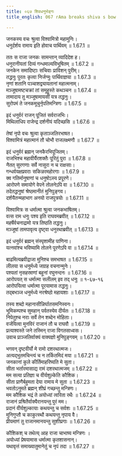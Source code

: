 ```yaml
---
title: ०६७ शिवधनुर्भङ्गः
title_english: 067 rAma breaks shiva s bow

---
```

<div class="audioEmbed"  caption="श्रीराम-हरिसीताराममूर्ति-घनपाठिभ्यां वचनम्" src="https://archive.org/download/Ramayana-recitation-Sriram-harisItArAmamUrti-Ghanapaati-v2/Kanda_1/Kanda_1_BK-067-Shiva_Dhanur_Bhamgaha.mp3"></div>

जनकस्य वचः श्रुत्वा विश्वामित्रो महामुनिः।  
धनुर्दर्शय रामाय इति होवाच पार्थिवम् ॥ 1.67.1 ॥   

ततः स राजा जनकः सामन्तान् व्यादिदेश ह।  
धनुरानीयतां दिव्यं गन्धमाल्यविभूषितम् ॥ 1.67.2 ॥   
जनकेन समादिष्टाः सचिवाः प्राविशन् पुरीम्।  
तद्धनुः पुरतः कृत्वा निर्जग्मुः पार्थिवाज्ञया ॥ 1.67.3 ॥   
नृणां शतानि पञ्चाशद्व्यायतानां महात्मनाम्।  
मञ्जूषामष्टचक्रां तां समूहुस्ते कथञ्चन ॥ 1.67.4 ॥   
तामादाय तु मञ्जूषामायसीं यत्र तद्धनुः।  
सुरोपमं ते जनकमूचुर्नृपतिमन्त्रिणः ॥ 1.67.5 ॥   

इदं धनुर्वरं राजन् पूजितं सर्वराजभिः।  
मिथिलाधिप राजेन्द्र दर्शनीयं यदिच्छसि ॥ 1.67.6 ॥   

तेषां नृपो वचः श्रुत्वा कृताञ्जलिरभाषत।  
विश्वामित्रं महात्मानं तौ चोभौ राजलक्ष्मणौ ॥ 1.67.7 ॥   

इदं धनुर्वरं ब्रह्मन् जनकैरभिपूजितम्।  
राजभिश्च महावीर्यैरशक्तैः पूरितुं पुरा ॥ 1.67.8 ॥   
नैतत् सुरगणाः सर्वे नासुरा न च राक्षसाः।  
गन्धर्वयक्षप्रवराः सकिन्नरमहोरगाः ॥ 1.67.9 ॥   
क्व गतिर्मानुषाणां च धनुषोऽस्य प्रपूरणे।  
आरोपणे समायोगे वेपने तोलनेऽपि वा ॥ 1.67.10 ॥   
तदेतद्धनुषां श्रेष्ठमानीतं मुनिपुङ्गव।  
दर्शयैतन्महाभाग अनयो राजपुत्रयोः ॥ 1.67.11 ॥   

विश्वामित्रः स धर्मात्मा श्रुत्वा जनकभाषितम्।  
वत्स राम धनुः पश्य इति राघवमब्रवीत् ॥ 1.67.12 ॥   
महर्षेर्वचनाद्रामो यत्र तिष्ठति तद्धनुः।  
मञ्जूषां तामपावृत्य दृष्ट्वा धनुरथाब्रवीत् ॥ 1.67.13 ॥   

इदं धनुर्वरं ब्रह्मन् संस्पृशामीह पाणिना।  
यत्नवांश्च भविष्यामि तोलने पूरणेऽपि वा ॥ 1.67.14 ॥   

बाढमित्यब्रवीद्राजा मुनिश्च समभाषत ॥ 1.67.15 ॥   
लीलया स धनुर्मध्ये जग्राह वचनान्मुनेः।  
पश्यतां नृसहस्राणां बहूनां रघुनन्दनः ॥ 1.67.16 ॥   
आरोपयत् स धर्मात्मा सलीलम् इव तद् धनुः ॥ १-६७-१६  
आरोपयित्वा धर्मात्मा पूरयामास तद्धनुः।  
तद्बभञ्ज धनुर्मध्ये नरश्रेष्ठो महायशाः ॥ 1.67.17 ॥   

तस्य शब्दो महानासीन्निर्घातसमनिस्वनः।  
भूमिकम्पश्च सुमहान् पर्वतस्येव दीर्यतः ॥ 1.67.18 ॥   
निपेतुश्च नराः सर्वे तेन शब्देन मोहिताः।  
वर्जयित्वा मुनविरं राजानं तौ च राघवौ ॥ 1.67.19 ॥   
प्रत्याश्वस्ते जने तस्मिन् राजा विगतसाध्वसः।  
उवाच प्राञ्जलिर्वाक्यं वाक्यज्ञो मुनिपुङ्गवम् ॥ 1.67.20 ॥   

भगवन् दृष्टवीर्यो मे रामो दशरथात्मजः।  
अत्यद्भुतमचिन्त्यं च न तर्कितमिदं मया ॥ 1.67.21 ॥   
जनकानां कुले कीर्तिमाहरिष्यति मे सुता।  
सीता भर्तारमासाद्य रामं दशरथात्मजम् ॥ 1.67.22 ॥   
मम सत्या प्रतिज्ञा च वीर्यशुल्केति कौशिक।  
सीता प्राणैर्बहुमता देया रामाय मे सुता ॥ 1.67.23 ॥   
भवतोऽनुमते ब्रह्मन् शीघ्रं गच्छन्तु मन्त्रिणः।  
मम कौशिक भद्रं ते अयोध्यां त्वरिता रथैः ॥ 1.67.24 ॥   
राजानं प्रश्रितैर्वाक्यैरानयन्तु पुरं मम।  
प्रदानं वीर्यशुल्कायाः कथयन्तु च सर्वशः ॥ 1.67.25 ॥   
मुनिगुप्तौ च काकुत्स्थौ कथयन्तु नृपाय वै।  
प्रीयमाणं तु राजानमानयन्तु सुशीघ्रगाः ॥ 1.67.26 ॥   

कौशिकश् च तथेत्य् आह राजा चाभाष्य मन्त्रिणः ।  
अयोध्यां प्रेषयामास धर्मात्मा कृतशासनान्।  
यथावृत्तं समाख्यातुमानेतुं च नृपं तदा ॥ 1.67.27 ॥   